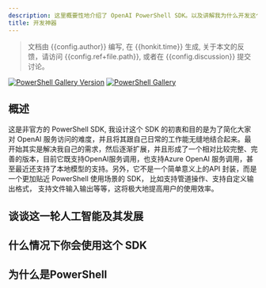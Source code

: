```yaml
---
description: 这里概要性地介绍了 OpenAI PowerShell SDK。以及讲解我为什么开发这个 SDK，典型应用场景等等。
title: 开发神器
---
```


> 文档由 {{config.author}} 编写, 在 {{honkit.time}} 生成, 关于本文的反馈，请访问 {{config.ref+file.path}}, 或者在 {{config.discussion}} 提交讨论。

[![PowerShell Gallery Version](https://img.shields.io/powershellgallery/v/code365scripts.openai?label=code365scripts.openai)](https://www.powershellgallery.com/packages/code365scripts.openai) [![PowerShell Gallery](https://img.shields.io/powershellgallery/dt/code365scripts.openai)](https://www.powershellgallery.com/packages/code365scripts.openai)

## 概述

这是非官方的 PowerShell SDK, 我设计这个 SDK 的初衷和目的是为了简化大家对 OpenAI 服务访问的难度，并且将其跟自己日常的工作能无缝地结合起来。最开始其实是解决我自己的需求，然后逐渐扩展，并且形成了一个相对比较完整、完善的版本，目前它既支持OpenAI服务调用，也支持Azure OpenAI 服务调用，甚至最近还支持了本地模型的支持。另外，它不是一个简单意义上的API 封装，而是一个更加贴近 PowerShell 使用场景的 SDK， 比如支持管道操作、支持自定义输出格式， 支持文件输入输出等等，这将极大地提高用户的使用效率。


## 谈谈这一轮人工智能及其发展


## 什么情况下你会使用这个 SDK


## 为什么是PowerShell







